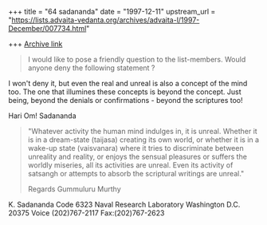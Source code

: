 +++
title = "64 sadananda"
date = "1997-12-11"
upstream_url = "https://lists.advaita-vedanta.org/archives/advaita-l/1997-December/007734.html"

+++
[Archive link](https://lists.advaita-vedanta.org/archives/advaita-l/1997-December/007734.html)

>I would like to pose a friendly question to the list-members. Would
>anyone deny the following statement ?

I won't deny it, but even the real and unreal is also a concept of the mind
too.
The one that illumines these concepts is beyond the concept. Just being,
beyond the denials or confirmations - beyond the scriptures too!

Hari Om!
Sadananda
>
>"Whatever activity the human mind indulges in, it is unreal. Whether it is
>in a dream-state (taijasa) creating its own world, or whether it is in a
>wake-up state (vaisvanara) where it tries to discriminate between
>unreality and reality, or enjoys the sensual pleasures or suffers the
>worldly miseries, all its activities are unreal. Even its activity of
>satsangh or attempts to absorb the scriptural writings are unreal."
>
>Regards
>Gummuluru Murthy

K. Sadananda
Code 6323
Naval Research Laboratory
Washington D.C. 20375
Voice (202)767-2117
Fax:(202)767-2623

